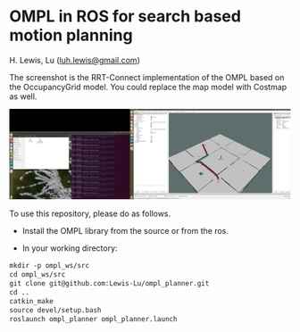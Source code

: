 # OMPL in ROS for search based motion planning 

H. Lewis, Lu (luh.lewis@gmail.com)

The screenshot is the RRT-Connect implementation of the OMPL based on the OccupancyGrid model. You could replace the map model with Costmap as well.

![ompl_rrt_connect](result/Screenshot%20from%202022-05-06%2022-26-15.png)

To use this repository, please do as follows.

- Install the OMPL library from the source or from the ros.

- In your working directory:
```
mkdir -p ompl_ws/src
cd ompl_ws/src
git clone git@github.com:Lewis-Lu/ompl_planner.git
cd ..
catkin_make
source devel/setup.bash
roslaunch ompl_planner ompl_planner.launch
```
